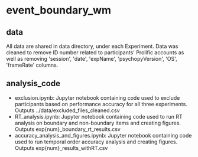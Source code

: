 # event_boundary_wm

## data
All data are shared in data directory, under each Experiment. Data was cleaned to remove ID number related to participants' Prolific accounts as well as removing 'session', 'date', 'expName', 'psychopyVersion', 'OS', 'frameRate' columns.

## analysis_code
- exclusion.ipynb: Jupyter notebook containing code used to exclude participants based on performance accuracy for all three experiments. Outputs ../data/excluded_files_cleaned.csv
- RT_analysis.ipynb: Jupyter notebook containing code used to run RT analysis on boundary and non-boundary items and creating figures. Outputs exp{num}_boundary_rt_results.csv
- accuracy_analysis_and_figures.ipynb: Jupyter notebook containing code used to run temporal order accuracy analysis and creating figures. Outputs exp{num}_results_withRT.csv